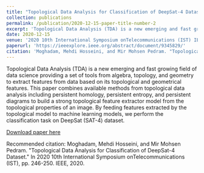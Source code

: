 ```yaml
---
title: "Topological Data Analysis for Classification of DeepSat-4 Dataset"
collection: publications
permalink: /publication/2020-12-15-paper-title-number-2
excerpt: 'Topological Data Analysis (TDA) is a new emerging and fast growing field of data science providing a set of tools from algebra, topology, and geometry to extract features from data based on its topological and geometrical features. This paper combines available methods from topological data analysis including persistent homology, persistent entropy, and persistent diagrams to build a strong topological feature extractor model from the topological properties of an image. By feeding features extracted by the topological model to machine learning models, we perform the classification task on DeepSat (SAT-4) dataset.'
date: 2020-12-15
venue: '2020 10th International Symposium onTelecommunications (IST) IEEE'
paperurl: 'https://ieeexplore.ieee.org/abstract/document/9345829/'
citation: 'Moghadam, Mehdi Hosseini, and Mir Mohsen Pedram. "Topological Data Analysis for Classification of DeepSat-4 Dataset." In 2020 10th International Symposium onTelecommunications (IST), pp. 246-250. IEEE, 2020.'
---
```

Topological Data Analysis (TDA) is a new emerging and fast growing field of data science providing a set of tools from algebra, topology, and geometry to extract features from data based on its topological and geometrical features. This paper combines available methods from topological data analysis including persistent homology, persistent entropy, and persistent diagrams to build a strong topological feature extractor model from the topological properties of an image. By feeding features extracted by the topological model to machine learning models, we perform the classification task on DeepSat (SAT-4) dataset.

[Download paper here](https://ieeexplore.ieee.org/abstract/document/9345829/)

Recommended citation: Moghadam, Mehdi Hosseini, and Mir Mohsen Pedram. "Topological Data Analysis for Classification of DeepSat-4 Dataset." In 2020 10th International Symposium onTelecommunications (IST), pp. 246-250. IEEE, 2020.
